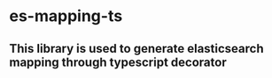 # es-mapping-ts

## This library is used to generate elasticsearch mapping through typescript decorator
